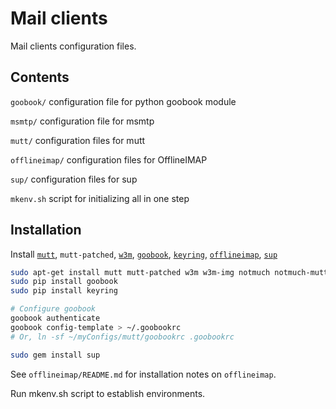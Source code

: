 Mail clients
============

Mail clients configuration files.

Contents
--------

`goobook/` configuration file for python goobook module

`msmtp/` configuration file for msmtp

`mutt/` configuration files for mutt

`offlineimap/` configuration files for OfflineIMAP

`sup/` configuration files for sup

`mkenv.sh` script for initializing all in one step

Installation
------------

Install [`mutt`](http://www.mutt.org/), `mutt-patched`, [`w3m`](http://w3m.sourceforge.net/), [`goobook`](https://pypi.python.org/pypi/goobook), [`keyring`](https://pypi.python.org/pypi/keyring), [`offlineimap`](http://offlineimap.org/), [`sup`](http://supmua.org/)

```sh
sudo apt-get install mutt mutt-patched w3m w3m-img notmuch notmuch-mutt
sudo pip install goobook
sudo pip install keyring

# Configure goobook
goobook authenticate
goobook config-template > ~/.goobookrc
# Or, ln -sf ~/myConfigs/mutt/goobookrc .goobookrc

sudo gem install sup
```

See `offlineimap/README.md` for installation notes on `offlineimap`.

Run mkenv.sh script to establish environments.
